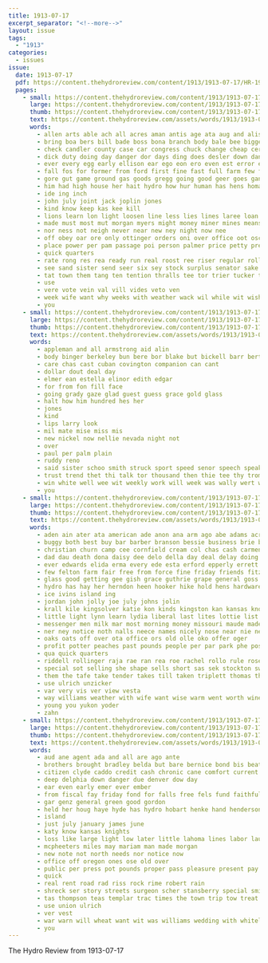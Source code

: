 ```yaml
---
title: 1913-07-17
excerpt_separator: "<!--more-->"
layout: issue
tags:
  - "1913"
categories:
  - issues
issue:
  date: 1913-07-17
  pdf: https://content.thehydroreview.com/content/1913/1913-07-17/HR-1913-07-17.pdf
  pages:
    - small: https://content.thehydroreview.com/content/1913/1913-07-17/small/HR-1913-07-17-01.jpg
      large: https://content.thehydroreview.com/content/1913/1913-07-17/large/HR-1913-07-17-01.jpg
      thumb: https://content.thehydroreview.com/content/1913/1913-07-17/thumbnails/HR-1913-07-17-01.jpg
      text: https://content.thehydroreview.com/assets/words/1913/1913-07-17/HR-1913-07-17-01.txt
      words:
        - allen arts able ach all acres aman antis age ata aug and alis are ask alee acer
        - bring boa bers bill bade boss bona branch body bale bee bigger bere brought back ball bath banks bein bowe bot business buy bulk better big boring but best both been buys bros
        - check candler county case car congress chuck change cheap certain credit call cost chamber came cee chief carnival cattle cold city come con can cald comes course chance clark cay
        - dick duty doing day danger dor days ding does desler down dann daugherty date delay drop depot due
        - ever every egg early ellison ear ego eon ero even est error ess
        - fall fos for former from ford first fine fast full farm few fam felton fair fresh frank fire
        - gore gut game ground gas goods gregg going good geer goes gan given ger
        - him had high house her hait hydro how hur human has hens homa hot hardware home hurry hay han haves hold heese herndon
        - ide ing inch
        - john july joint jack joplin jones
        - kind know keep kas kee kill
        - lions learn lon light loosen line less lies lines laree loan large laws lap lahoma loss little law lacy life loose lady last lands low left lois lower loud
        - made must most mut morgan myers might money miner mines means mill much matter male mine more mor man miles maa members market men music many mules morning may march
        - nor ness not neigh never near new ney night now nee
        - off obey oar ore only ottinger orders oni over office oot oscar ott
        - place power per pam passage poi person palmer price petty present pretty press plenty people park primer pride president plain pay perret pope profit part
        - quick quarters
        - rate rong res rea ready run real roost ree riser regular roller reason room roy
        - see sand sister send seer six sey stock surplus senator sake sports speak saving save south soon space sat such sun smaller soy shower second straight supply still surface shall size seem season states spring saturday store sale signal sid state shows seal single she sense ship solid
        - tat town them tang ten tention thralls tee tor trier tucker trust tate thane takes the thie then treas thing trom towns than take tha
        - use
        - vere vote vein val vill vides veto ven
        - week wife want why weeks with weather wack wil while wit wish wages water wake wash was well wells will watkins way wide worth work wires warm washington
        - you
    - small: https://content.thehydroreview.com/content/1913/1913-07-17/small/HR-1913-07-17-02.jpg
      large: https://content.thehydroreview.com/content/1913/1913-07-17/large/HR-1913-07-17-02.jpg
      thumb: https://content.thehydroreview.com/content/1913/1913-07-17/thumbnails/HR-1913-07-17-02.jpg
      text: https://content.thehydroreview.com/assets/words/1913/1913-07-17/HR-1913-07-17-02.txt
      words:
        - appleman and all armstrong aid alin
        - body binger berkeley bun bere bor blake but bickell barr bert brothers beat been bis
        - care chas cast cuban covington companion can cant
        - dollar dout deal day
        - elmer ean estella elinor edith edgar
        - for from fon fill face
        - going grady gaze glad guest guess grace gold glass
        - halt how him hundred hes her
        - jones
        - kind
        - lips larry look
        - mil mate mise miss mis
        - new nickel now nellie nevada night not
        - over
        - paul per palm plain
        - ruddy reno
        - said sister schoo smith struck sport speed senor speech speaker standing say starr see sims
        - trust trend thet thi talk tor thousand then thie tee thy trom the take
        - win white well wee wit weekly work will week was wally wert worth with
        - you
    - small: https://content.thehydroreview.com/content/1913/1913-07-17/small/HR-1913-07-17-03.jpg
      large: https://content.thehydroreview.com/content/1913/1913-07-17/large/HR-1913-07-17-03.jpg
      thumb: https://content.thehydroreview.com/content/1913/1913-07-17/thumbnails/HR-1913-07-17-03.jpg
      text: https://content.thehydroreview.com/assets/words/1913/1913-07-17/HR-1913-07-17-03.txt
      words:
        - aden ain ater ata american ade anon ana arm ago abe adams acres ark ask ave armstrong and aga annie ath all asan are aud agent aug
        - buggy both best buy bar barber branson bessie business brie bus brother ber bie boys board brown binge beatrice bank ball butler bas but breed better bread bonus burden benefield butter berger bring been burgess bradley begin bran blackwell big bis bere
        - christian churn camp cee cornfield cream col chas cash carmen caren clay care college carpenter cedar clerk colony cold carl came chambers cost chet chale come chau caddo city crest crary corn cale county cotton coffey clampitt church call china cal can comin cook
        - dad dau death dona daisy dee delo della day deal delay doing days does dinner daughter dorris due dalton
        - ever edwards elida erma every ede esta erford epperly errett even eye elke edith east emery ethel ear etna elk
        - few felton farm fair free from force fine friday friends fitzpatrick foss for fields foster first fry fall frank fresh finder ferguson farrell fred former farmer friend flow ford
        - glass good getting gee gish grace guthrie grape general goss going gag grass goods geary given ger gone guth grand
        - hydro has hay her herndon heen hooker hike hold hens hardware hot hammon hao hee horse hin hare heringer hall heard hibbs had heger hamilton held home head haya house hinton how
        - ice ivins island ing
        - jordan john jolly joe july johns jolin
        - krall kile kingsolver katie kon kinds kingston kan kansas know karl
        - little light lynn learn lydia liberal last lites lottie list live lint less love later losing left late lover london loan large lee lily lose law lincoln lot long look labor
        - messenger men milk mar most morning money missouri maude made many mel miller market maize mccullock meals mare merit mighty means mabel mele monday must meal milo miss much mules more
        - ner ney notice noth nalls neece names nicely nose near nie new neice nas not nails never night now
        - oaks oats off over ota office ors old olle oko offer oger
        - profit potter peaches past pounds people per par park phe poss public poland pooley patterson pope pose pay pair plump pitzer pattinson purchase post pos poker
        - qua quick quarters
        - riddell rollinger raja rae ran rea roe rachel rollo rule rosenberger reed rain running roy rent room ranges ray roan reinhart rime rom rosen roll row robertson rey rock rop read renew
        - special sot selling she shape sells short sas sek stockton sweet sais sharpless smith school santa sale soon stoves saturday sunday steward seed stunz state sit sell shorts saar sarah sick star seres staples seep sever sie sept sister springs sin see secord son sae say shown sample seam sud shorty sis sun salt stock season sata service seems
        - them the tafe take tender takes till taken triplett thomas than tor taa tin team try trom tesh teach texas tas thee trip tall then tha tates thing tyes too top
        - use ulrich unzicker
        - var very vis ver view vesta
        - way williams weather with wife want wise warm went worth wine weeks woods write weatherford white winter well wee was wil week winning wheat working work will
        - young you yukon yoder
        - zahn
    - small: https://content.thehydroreview.com/content/1913/1913-07-17/small/HR-1913-07-17-04.jpg
      large: https://content.thehydroreview.com/content/1913/1913-07-17/large/HR-1913-07-17-04.jpg
      thumb: https://content.thehydroreview.com/content/1913/1913-07-17/thumbnails/HR-1913-07-17-04.jpg
      text: https://content.thehydroreview.com/assets/words/1913/1913-07-17/HR-1913-07-17-04.txt
      words:
        - aud ane agent ada and all are ago ante
        - brothers brought bradley belda but bare bernice bond bis beatrice bet business bridges born board balance branson bus bout
        - citizen clyde caddo credit cash chronic cane comfort current christian charles con county city cad core colorado chance
        - deep delphia down danger due denver dow day
        - ear even early emer ever ember
        - from fiscal fay friday fond for falls free fels fund faithful forget friends fares fate fret flak
        - gar genz general green good gordon
        - held her houg haye hyde has hydro hobart henke hand henderson
        - island
        - just july january james june
        - katy know kansas knights
        - loss like large light low later little lahoma lines labor laura levy living
        - mcpheeters miles may mariam man made morgan
        - new note not north needs nor notice now
        - office off oregon ones ose old over
        - public per press pot pounds proper pass pleasure present pay palace plain
        - quick
        - real rent road rad riss rock rime robert rain
        - shreck ser story streets surgeon scher stansberry special smith salary seth state shawnee stan see son som said
        - tas thompson teas templar trac times the town trip tow treat tax tune
        - use union ulrich
        - ver vest
        - war warn will wheat want wit was williams wedding with whiteley wai write western why
        - you
---
```


The Hydro Review from 1913-07-17

<!--more-->

